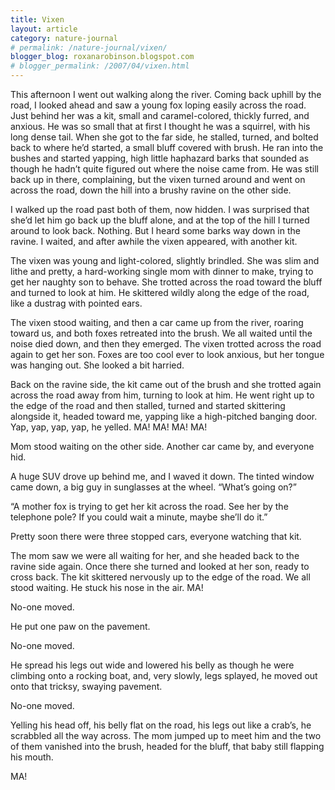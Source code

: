 ```yaml
---
title: Vixen
layout: article
category: nature-journal
# permalink: /nature-journal/vixen/
blogger_blog: roxanarobinson.blogspot.com
# blogger_permalink: /2007/04/vixen.html
---
```

This afternoon I went out walking along the river. Coming back uphill by the road, I looked ahead and saw a young fox loping easily across the road. Just behind her was a kit, small and caramel-colored, thickly furred, and anxious. He was so small that at first I thought he was a squirrel, with his long dense tail. When she got to the far side, he stalled, turned, and bolted back to where he’d started, a small bluff covered with brush. He ran into the bushes and started yapping, high little haphazard barks that sounded as though he hadn’t quite figured out where the noise came from. He was still back up in there, complaining, but the vixen turned around and went on across the road, down the hill into a brushy ravine on the other side.  

I walked up the road past both of them, now hidden. I was surprised that she’d let him go back up the bluff alone, and at the top of the hill I turned around to look back. Nothing. But I heard some barks way down in the ravine. I waited, and after awhile the vixen appeared, with another kit.   

The vixen was young and light-colored, slightly brindled. She was slim and lithe and pretty, a hard-working single mom with dinner to make, trying to get her naughty son to behave. She trotted across the road toward the bluff and turned to look at him. He skittered wildly along the edge of the road, like a dustrag with pointed ears.  

The vixen stood waiting, and then a car came up from the river, roaring toward us, and both foxes retreated into the brush. We all waited until the noise died down, and then they emerged. The vixen trotted across the road again to get her son. Foxes are too cool ever to look anxious, but her tongue was hanging out. She looked a bit harried.  

Back on the ravine side, the kit came out of the brush and she trotted again across the road away from him, turning to look at him. He went right up to the edge of the road and then stalled, turned and started skittering alongside it, headed toward me, yapping like a high-pitched banging door. Yap, yap, yap, yap, he yelled. MA! MA! MA! MA!   

Mom stood waiting on the other side. Another car came by, and everyone hid.  

A huge SUV drove up behind me, and I waved it down. The tinted window came down, a big guy in sunglasses at the wheel. “What’s going on?”  

“A mother fox is trying to get her kit across the road. See her by the telephone pole? If you could wait a minute, maybe she’ll do it.”  

Pretty soon there were three stopped cars, everyone watching that kit.  

The mom saw we were all waiting for her, and she headed back to the ravine side again. Once there she turned and looked at her son, ready to cross back. The kit skittered nervously up to the edge of the road. We all stood waiting. He stuck his nose in the air. MA!  

No-one moved.  

He put one paw on the pavement.  

No-one moved.  

He spread his legs out wide and lowered his belly as though he were climbing onto a rocking boat, and, very slowly, legs splayed, he moved out onto that tricksy, swaying pavement.  

No-one moved.  

Yelling his head off, his belly flat on the road, his legs out like a crab’s, he scrabbled all the way across. The mom jumped up to meet him and the two of them vanished into the brush, headed for the bluff, that baby still flapping his mouth.  

MA!